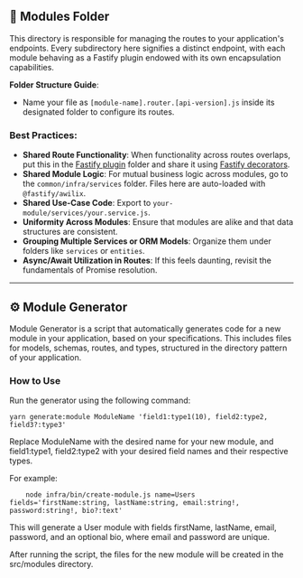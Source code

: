 ## 🧩 Modules Folder

This directory is responsible for managing the routes to your application's endpoints. Every subdirectory here signifies a distinct endpoint, with each module behaving as a Fastify plugin endowed with its own encapsulation capabilities.

**Folder Structure Guide**:
- Name your file as `[module-name].router.[api-version].js` inside its designated folder to configure its routes.

### Best Practices:

- **Shared Route Functionality**: When functionality across routes overlaps, put this in the [Fastify
  plugin](https://www.fastify.io/docs/latest/Plugins/) folder and share it using [Fastify decorators](https://www.fastify.io/docs/latest/Decorators/).
- **Shared Module Logic**: For mutual business logic across modules, go to the `common/infra/services` folder. Files here are auto-loaded with `@fastify/awilix`.
- **Shared Use-Case Code**: Export to `your-module/services/your.service.js`.
- **Uniformity Across Modules**: Ensure that modules are alike and that data structures are consistent.
- **Grouping Multiple Services or ORM Models**: Organize them under folders like `services` or `entities`.
- **Async/Await Utilization in Routes**: If this feels daunting, revisit the fundamentals of Promise resolution.

---
## ⚙️ Module Generator

Module Generator is a script that automatically generates code for a new module in your application, based on your specifications. This includes files for models, schemas, routes, and types, structured in the directory pattern of your application.

### How to Use

Run the generator using the following command:

```shell
yarn generate:module ModuleName 'field1:type1(10), field2:type2, field3?:type3'
```
Replace ModuleName with the desired name for your new module, and field1:type1, field2:type2 with your desired field names and their respective types.

For example:

```shell
    node infra/bin/create-module.js name=Users fields='firstName:string, lastName:string, email:string!, password:string!, bio?:text'
```

This will generate a User module with fields firstName, lastName, email, password, and an optional bio, where email and password are unique.

After running the script, the files for the new module will be created in the src/modules directory.
